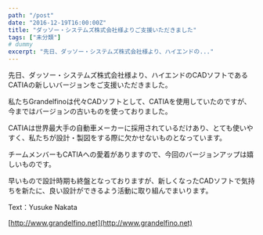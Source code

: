 ```yaml
---
path: "/post"
date: "2016-12-19T16:00:00Z"
title: "ダッソー・システムズ株式会社様よりご支援いただきました"
tags: ["未分類"]
# dummy
excerpt: "先日、ダッソー・システムズ株式会社様より、ハイエンドの..."
---
```




[](19-1.jpg)

先日、ダッソー・システムズ株式会社様より、ハイエンドのCADソフトであるCATIAの新しいバージョンをご支援いただきました。

私たちGrandelfinoは代々CADソフトとして、CATIAを使用していたのですが、今まではバージョンの古いものを使っておりました。

CATIAは世界最大手の自動車メーカーに採用されているだけあり、とても使いやすく、私たちが設計・製図をする際に欠かせないものとなっています。

チームメンバーもCATIAへの愛着がありますので、今回のバージョンアップは嬉しいものです。

早いもので設計時期も終盤となっておりますが、新しくなったCADソフトで気持ちを新たに、良い設計ができるよう活動に取り組んでまいります。

Text：Yusuke Nakata

[http://www.grandelfino.net](http://www.grandelfino.net)

